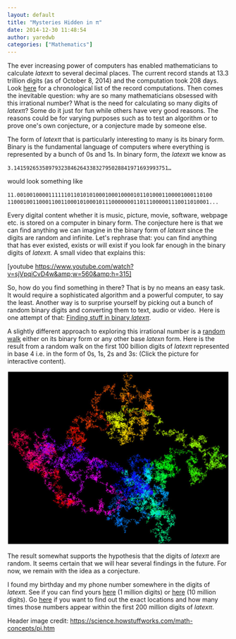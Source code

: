 ```yaml
---
layout: default
title: "Mysteries Hidden in π"
date: 2014-12-30 11:48:54
author: yaredwb
categories: ["Mathematics"]
---
```


The ever increasing power of computers has enabled mathematicians to calculate $latex \pi$ to several decimal places. The current record stands at 13.3 trillion digits (as of October 8, 2014) and the computation took 208 days. Look [here](http://en.wikipedia.org/wiki/Chronology_of_computation_of_%CF%80) for a&nbsp;chronological list of the record computations. Then comes the inevitable question: why are so many mathematicians obsessed with this irrational number? What is the need for calculating so many digits of $latex \pi$? Some do it just for fun while others have very good reasons. The reasons could be for&nbsp;varying purposes such as to test an algorithm or to prove one's own conjecture, or a conjecture made by someone else.

The form of $latex \pi$ that is particularly interesting to many is its&nbsp;binary form. Binary is the fundamental language of computers where everything is represented by a bunch of 0s and 1s. In binary form, the&nbsp;$latex \pi$ we know as
```
3.1415926535897932384626433832795028841971693993751…
```
would look something like
```
11.00100100001111110110101010001000100001011010001100001000110100
1100010011000110011000101000101110000000110111000001110011010001...
```
Every digital content whether it is music, picture, movie, software, webpage etc. is stored on a computer in binary form. The conjecture here is that we can find anything we can imagine in the binary form of $latex \pi$ since the digits are random and infinite. Let's rephrase that: you can find anything that has ever existed, exists or will exist if you look far enough in the binary digits of $latex \pi$. A small&nbsp;video that explains this:

[youtube https://www.youtube.com/watch?v=sjVpqiCvD4w&amp;w=560&amp;h=315]

So, how do you find something in there? That is by no means an easy task. It would require a sophisticated algorithm and a powerful computer, to say the least. Another way is to surprise yourself by picking out a bunch of random binary digits and converting them to text, audio or video. &nbsp;Here is one attempt of that: [Finding stuff in binary $latex \pi$](http://www.befria.nu/elias/pi/index.html).

A slightly different approach to exploring this irrational number is a [random walk](http://en.wikipedia.org/wiki/Random_walk)&nbsp;either on its binary form or any other base $latex n$ form. Here is the result from a random walk on the first 100 billion digits of $latex \pi$ represented in base 4 i.e. in the form of 0s, 1s, 2s and 3s: (Click the picture for interactive content).

[![{Random walk on pi}](/media/2014/12/random-walk-on-pi.png?w=604)](http://gigapan.com/gigapans/106803)

The result somewhat supports the hypothesis that the digits of $latex \pi$ are random. It seems certain that we will hear several findings in the future. For now, we remain with the idea as a conjecture.

I found my birthday and my phone number somewhere in the&nbsp;digits of $latex \pi$. See if you can find yours [here](http://www.exploratorium.edu/pi/pi_archive/Pi10-6.html)&nbsp;(1 million digits) or [here](http://pi.karmona.com/) (10 million digits). Go [here](http://www.angio.net/pi/piquery) if you want to find out the exact locations and how many times those numbers appear within the first 200 million digits of $latex \pi$.

Header image credit: https://science.howstuffworks.com/math-concepts/pi.htm